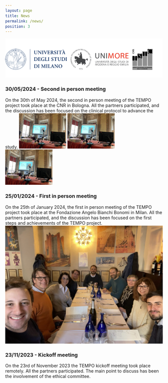 ```yaml
---
layout: page
title: News
permalink: /news/
position: 3
---
```


<style type="text/css">
    .university-logos {
        height: auto;
        margin-left: auto;
        margin-right: auto;
    }   
        
    .post-content {
        margin-left: auto; 
        margin-right: auto;
        text-align: justify;
    }   

    .research-units {
        width: 550px;
        margin-left: auto;
        margin-right: auto;
    }

    .post-content h3 {
        color: #0072B5;
        text-align: justify;
    }

    article header {
        margin-bottom: 0px;
    }
</style>

<div class="university-logos">
    <img class="uni-logos" id="uni-logos" src="/assets/images/consortium.png">
</div>

<h3>30/05/2024 - Second in person meeting</h3>
On the 30th of May 2024, the second in person meeting of the TEMPO project took place at the CNR in Bologna. All the partners participated, and the discussion has been focused on the clinical protocol to advance the study. 

<img src="/assets/images/TEMPO-30-05-2024-1.jpeg" width="30%">
<img src="/assets/images/TEMPO-30-05-2024-1.jpeg" width="30%">
<img src="/assets/images/TEMPO-30-05-2024-1.jpeg" width="30%">


<h3>25/01/2024 - First in person meeting</h3>
On the 25th of January 2024, the first in person meeting of the TEMPO project took place at the Fondazione Angelo Bianchi Bonomi in Milan. All the partners participated, and the discussion has been focused on the first steps and achievements of the TEMPO project.

<img src="/assets/images/TEMPO-25-01-24.jpeg">

<h3>23/11/2023 - Kickoff meeting</h3>
On the 23rd of November 2023 the TEMPO kickoff meeting took place remotely. All the partners participated. The main point to discuss has been the involvement of the ethical committee.